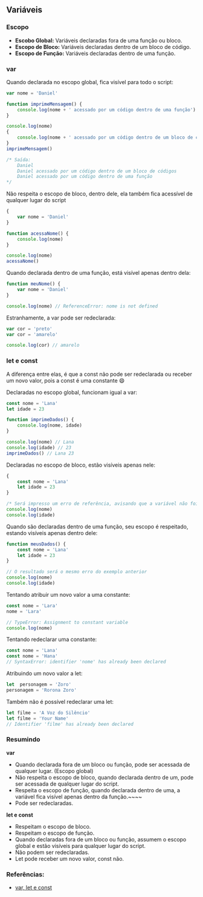 
## Variáveis

### Escopo

* **Escobo Global:** Variáveis declaradas fora de uma função ou bloco.
* **Escopo de Bloco:** Variáveis declaradas dentro de um bloco de código.
* **Escopo de Função:** Variáveis declaradas dentro de uma função.

### var

Quando declarada no escopo global, fica visível para todo o script:

```javascript
var nome = 'Daniel'

function imprimeMensagem() {
    console.log(nome + ' acessado por um código dentro de uma função')
}

console.log(nome)
{
    console.log(nome + ' acessado por um código dentro de um bloco de códigos')
}
imprimeMensagem()

/* Saída:
    Daniel 
    Daniel acessado por um código dentro de um bloco de códigos
    Daniel acessado por um código dentro de uma função
*/
```

Não respeita o escopo de bloco, dentro dele, ela também fica acessível de qualquer lugar do script

```javascript
{
    var nome = 'Daniel'
}

function acessaNome() {
    console.log(nome)
}

console.log(nome)
acessaNome()
```

Quando declarada dentro de uma função, está visível apenas dentro dela:

```javascript
function meuNome() {
    var nome = 'Daniel'
}

console.log(nome) // ReferenceError: nome is not defined
```

Estranhamente, a var pode ser redeclarada:

```javascript
var cor = 'preto'
var cor = 'amarelo'

console.log(cor) // amarelo
```

### let e const

A diferença entre elas, é que a const não pode ser redeclarada ou receber um novo valor, pois a const é uma constante 😄

Declaradas no escopo global, funcionam igual a var:

```javascript
const nome = 'Lana'
let idade = 23

function imprimeDados() {
    console.log(nome, idade)
}

console.log(nome) // Lana
console.log(idade) // 23
imprimeDados() // Lana 23
```

Declaradas no escopo de bloco, estão visíveis apenas nele:

```javascript
{
    const nome = 'Lana'
    let idade = 23
}

/* Será impresso um erro de referência, avisando que a variável não foi definida, pois ambas não estão visíveis fora do bloco onde foram declaradas. */
console.log(nome)
console.log(idade)
```

Quando são declaradas dentro de uma função, seu escopo é respeitado, estando visíveis apenas dentro dele:

```javascript
function meusDados() {
    const nome = 'Lana'
    let idade = 23
}

// O resultado será o mesmo erro do exemplo anterior
console.log(nome)
console.log(idade)
```

Tentando atribuir um novo valor a uma constante:

```javascript
const nome = 'Lara'
nome = 'Lara'

// TypeError: Assignment to constant variable
console.log(nome)
```

Tentando redeclarar uma constante:

```javascript
const nome = 'Lana'
const nome = 'Hana'
// SyntaxError: identifier 'nome' has already been declared
```

Atribuindo um novo valor a let:

```javascript
let  personagem = 'Zoro'
personagem = 'Rorona Zoro'
```

Também não é possível redeclarar uma let:

```javascript
let filme = 'A Voz do Silêncio'
let filme = 'Your Name'
// Identifier 'filme' has already been declared
```

### Resumindo

**var**

* Quando declarada fora de um bloco ou função, pode ser acessada de qualquer lugar. (Escopo global)
* Não respeita o escopo de bloco, quando declarada dentro de um, pode ser acessada de qualquer lugar do script.
* Respeita o escopo de função, quando declarada dentro de uma, a variável fica visível apenas dentro da função.~~~~
* Pode ser redeclaradas.

**let e const**

* Respeitam o escopo de bloco.
* Respeitam o escopo de função.
* Quando declaradas fora de um bloco ou função, assumem o escopo global e estão visíveis para qualquer lugar do script.
* Não podem ser redeclaradas.
* Let pode receber um novo valor, const não.

### Referências:

* [var, let e const](https://www.w3schools.com/js/js_let.asphttps://www.w3schools.com/js/js_let.asp)

